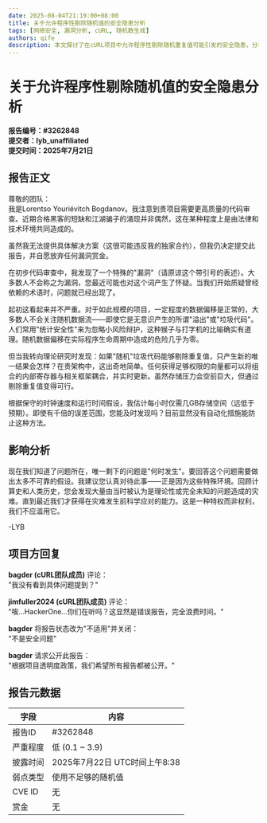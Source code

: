```yaml
---
date: 2025-08-04T21:19:00+08:00
title: 关于允许程序性剔除随机值的安全隐患分析
tags: [网络安全, 漏洞分析, cURL, 随机数生成]
authors: qife
description: 本文探讨了在cURL项目中允许程序性剔除随机重复值可能引发的安全隐患，分析了理论上随机代码可能转变为有害代码的途径，并强调了在安全验证中容易被忽视的根本问题。
---
```


# 关于允许程序性剔除随机值的安全隐患分析

**报告编号：#3262848**  
**提交者：lyb_unaffiliated**  
**提交时间：2025年7月21日**  

## 报告正文

尊敬的团队：  
我是Lorentso Youriévitch Bogdanov。我注意到贵项目需要更高质量的代码审查。近期合格黑客的短缺和江湖骗子的涌现并非偶然，这在某种程度上是由法律和技术环境共同造成的。

虽然我无法提供具体解决方案（这很可能违反我的独家合约），但我仍决定提交此报告，并自愿放弃任何漏洞赏金。

在初步代码审查中，我发现了一个特殊的"漏洞"（请原谅这个带引号的表述）。大多数人不会称之为漏洞，您最近可能也对这个词产生了怀疑。当我们开始质疑曾经依赖的术语时，问题就已经出现了。

起初这看起来并不严重。对于如此规模的项目，一定程度的数据偏移是正常的，大多数人不会关注随机数据流——即使它是无意识产生的所谓"溢出"或"垃圾代码"。人们常用"统计安全性"来为忽略小风险辩护，这种猴子与打字机的比喻确实有道理。随机数据偏移在实际程序生命周期中造成的危险几乎为零。

但当我转向理论研究时发现：如果"随机"垃圾代码能够剔除重复值，只产生新的唯一结果会怎样？在贵架构中，这出奇地简单。任何获得足够权限的向量都可以将组合的内部寄存器与相关框架耦合，并实时更新。虽然存储压力会空前巨大，但通过剔除重复值变得可行。

根据保守的时钟速度和运行时间假设，我估计每小时仅需几GB存储空间（远低于预期）。即使有千倍的误差范围，您能及时发现吗？目前显然没有自动化措施能防止这种方法。

## 影响分析

现在我们知道了问题所在，唯一剩下的问题是"何时发生"。要回答这个问题需要做出太多不可靠的假设。我建议您认真对待此事——正是因为这些特殊环境。回顾计算史和人类历史，您会发现大量由当时被认为是理论性或完全未知的问题造成的灾难。直到最近我们才获得在灾难发生前科学应对的能力。这是一种特权而非权利，我们不应滥用它。

-LYB

## 项目方回复

**bagder (cURL团队成员)** 评论：  
"我没有看到具体问题提到？"

**jimfuller2024 (cURL团队成员)** 评论：  
"唉...HackerOne...你们在听吗？这显然是错误报告，完全浪费时间。"

**bagder** 将报告状态改为"不适用"并关闭：  
"不是安全问题"

**bagder** 请求公开此报告：  
"根据项目透明度政策，我们希望所有报告都被公开。"

## 报告元数据

| 字段 | 内容 |
|------|------|
| 报告ID | #3262848 |
| 严重程度 | 低 (0.1 ~ 3.9) |
| 披露时间 | 2025年7月22日 UTC时间上午8:38 |
| 弱点类型 | 使用不足够的随机值 |
| CVE ID | 无 |
| 赏金 | 无 |